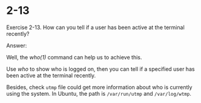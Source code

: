 # 2-13

Exercise 2-13. How can you tell if a user has been active at the terminal recently?

Answer:

Well, the *who(1)* command can help us to achieve this.

Use *who* to show who is logged on, then you can tell if a specified user has been 
active at the terminal recently.

Besides, check `utmp` file could get more information about who is currently using the 
system. In Ubuntu, the path is `/var/run/utmp` and `/var/log/wtmp`.


